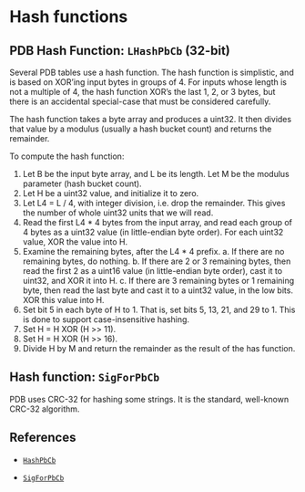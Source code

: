 # Hash functions

## PDB Hash Function: `LHashPbCb` (32-bit)

Several PDB tables use a hash function. The hash function is simplistic, and is
based on XOR’ing input bytes in groups of 4. For inputs whose length is not a
multiple of 4, the hash function XOR’s the last 1, 2, or 3 bytes, but there is
an accidental special-case that must be considered carefully.


The hash function takes a byte array and produces a uint32. It then divides that
value by a modulus (usually a hash bucket count) and returns the remainder.

To compute the hash function:

1. Let B be the input byte array, and L be its length. Let M be the modulus
   parameter (hash bucket count).
2. Let H be a uint32 value, and initialize it to zero.
3. Let L4 = L / 4, with integer division, i.e. drop the remainder. This gives
   the number of whole uint32 units that we will read.
4. Read the first L4 * 4 bytes from the input array, and read each group of 4
   bytes as a uint32 value (in little-endian byte order). For each uint32 value,
   XOR the value into H.
5. Examine the remaining bytes, after the L4 * 4 prefix.
   a. If there are no remaining bytes, do nothing.
   b. If there are 2 or 3 remaining bytes, then read the first 2 as a uint16
      value (in little-endian byte order), cast it to uint32, and XOR it into H.
   c. If there are 3 remaining bytes or 1 remaining byte, then read the last
      byte and cast it to a uint32 value, in the low bits. XOR this value into H.
6. Set bit 5 in each byte of H to 1. That is, set bits 5, 13, 21, and 29 to 1.
   This is done to support case-insensitive hashing.
7. Set H = H XOR (H >> 11).
8. Set H = H XOR (H >> 16).
9. Divide H by M and return the remainder as the result of the has function.

## Hash function: `SigForPbCb`

PDB uses CRC-32 for hashing some strings. It is the standard, well-known CRC-32 algorithm.

## References

* [`HashPbCb`](https://github.com/microsoft/microsoft-pdb/blob/805655a28bd8198004be2ac27e6e0290121a5e89/langapi/shared/crc32.h#L8)

* [`SigForPbCb`](https://github.com/microsoft/microsoft-pdb/blob/master/langapi/shared/crc32.h)
